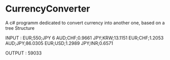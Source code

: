 # CurrencyConverter
A c# programm dedicated to convert currency into another one, based on a tree Structure

INPUT :
EUR;550;JPY
6
AUD;CHF;0.9661
JPY;KRW;13.1151
EUR;CHF;1.2053
AUD;JPY;86.0305
EUR;USD;1.2989
JPY;INR;0.6571

OUTPUT :
59033
